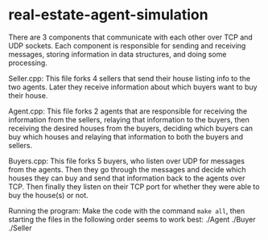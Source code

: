 # real-estate-agent-simulation

There are 3 components that communicate with each other over TCP and UDP sockets.
Each component is responsible for sending and receiving messages, storing information in data structures,
and doing some processing.

Seller.cpp: This file forks 4 sellers that send their house listing info to the two agents. Later they 
receive information about which buyers want to buy their house.

Agent.cpp: This file forks 2 agents that are responsible for receiving the information from the sellers,
relaying that information to the buyers, then receiving the desired houses from the buyers, deciding which
buyers can buy which houses and relaying that information to both the buyers and sellers.

Buyers.cpp: This file forks 5 buyers, who listen over UDP for messages from the agents. Then they go through
the messages and decide which houses they can buy and send that information back to the agents over TCP.
Then finally they listen on their TCP port for whether they were able to buy the house(s) or not.

Running the program: 
Make the code with the command `make all`, then starting the files in the following order seems to work best: 
./Agent ./Buyer ./Seller



